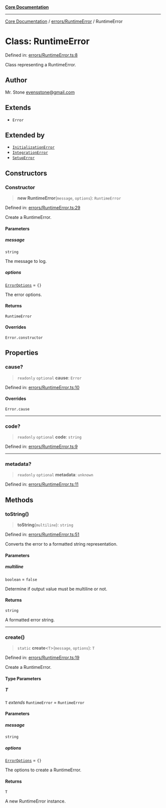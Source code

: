 [**Core Documentation**](../../../README.md)

***

[Core Documentation](../../../README.md) / [errors/RuntimeError](../README.md) / RuntimeError

# Class: RuntimeError

Defined in: [errors/RuntimeError.ts:8](https://github.com/stonemjs/core/blob/65c9e07f9d264b07f6e4091fcc29046b5ca8ea45/src/errors/RuntimeError.ts#L8)

Class representing a RuntimeError.

## Author

Mr. Stone <evensstone@gmail.com>

## Extends

- `Error`

## Extended by

- [`InitializationError`](../../InitializationError/classes/InitializationError.md)
- [`IntegrationError`](../../IntegrationError/classes/IntegrationError.md)
- [`SetupError`](../../SetupError/classes/SetupError.md)

## Constructors

### Constructor

> **new RuntimeError**(`message`, `options`): `RuntimeError`

Defined in: [errors/RuntimeError.ts:29](https://github.com/stonemjs/core/blob/65c9e07f9d264b07f6e4091fcc29046b5ca8ea45/src/errors/RuntimeError.ts#L29)

Create a RuntimeError.

#### Parameters

##### message

`string`

The message to log.

##### options

[`ErrorOptions`](../../../declarations/interfaces/ErrorOptions.md) = `{}`

The error options.

#### Returns

`RuntimeError`

#### Overrides

`Error.constructor`

## Properties

### cause?

> `readonly` `optional` **cause**: `Error`

Defined in: [errors/RuntimeError.ts:10](https://github.com/stonemjs/core/blob/65c9e07f9d264b07f6e4091fcc29046b5ca8ea45/src/errors/RuntimeError.ts#L10)

#### Overrides

`Error.cause`

***

### code?

> `readonly` `optional` **code**: `string`

Defined in: [errors/RuntimeError.ts:9](https://github.com/stonemjs/core/blob/65c9e07f9d264b07f6e4091fcc29046b5ca8ea45/src/errors/RuntimeError.ts#L9)

***

### metadata?

> `readonly` `optional` **metadata**: `unknown`

Defined in: [errors/RuntimeError.ts:11](https://github.com/stonemjs/core/blob/65c9e07f9d264b07f6e4091fcc29046b5ca8ea45/src/errors/RuntimeError.ts#L11)

## Methods

### toString()

> **toString**(`multiline`): `string`

Defined in: [errors/RuntimeError.ts:51](https://github.com/stonemjs/core/blob/65c9e07f9d264b07f6e4091fcc29046b5ca8ea45/src/errors/RuntimeError.ts#L51)

Converts the error to a formatted string representation.

#### Parameters

##### multiline

`boolean` = `false`

Determine if output value must be multiline or not.

#### Returns

`string`

A formatted error string.

***

### create()

> `static` **create**\<`T`\>(`message`, `options`): `T`

Defined in: [errors/RuntimeError.ts:19](https://github.com/stonemjs/core/blob/65c9e07f9d264b07f6e4091fcc29046b5ca8ea45/src/errors/RuntimeError.ts#L19)

Create a RuntimeError.

#### Type Parameters

##### T

`T` *extends* `RuntimeError` = `RuntimeError`

#### Parameters

##### message

`string`

##### options

[`ErrorOptions`](../../../declarations/interfaces/ErrorOptions.md) = `{}`

The options to create a RuntimeError.

#### Returns

`T`

A new RuntimeError instance.
